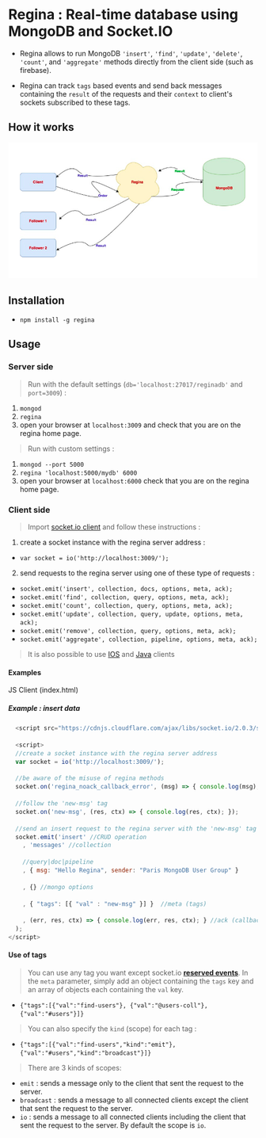 # Regina : Real-time database using MongoDB and Socket.IO

* Regina allows to run MongoDB 
`'insert'`, `'find'`, `'update'`, `'delete'`, `'count'`, and `'aggregate'` methods directly from the client side (such as firebase).

* Regina can track `tags` based events and send back messages containing the `result` of the requests and their `context` to client's sockets subscribed to these tags.


## How it works
![alt text](https://github.com/tutanck/Regina/blob/master/example/Capture%20d%E2%80%99%C3%A9cran%202018-02-10%20%C3%A0%2015.16.42.png)


## Installation

* `npm install -g regina`


## Usage

### Server side

> Run with the default settings (`db='localhost:27017/reginadb'` and `port=3009`) : 
1. `mongod`
2. `regina`
3. open your browser at `localhost:3009` and check that you are on the regina home page. 


> Run with custom settings :
1. `mongod --port 5000`
2. `regina 'localhost:5000/mydb' 6000` 
3. open your browser at `localhost:6000` check that you are on the regina home page.


### Client side

> Import [socket.io client](https://socket.io/blog/) and follow these instructions : 
1. create a socket instance with the regina server address :
* `var socket = io('http://localhost:3009/');`
2. send requests to the regina server using one of these type of requests :
* `socket.emit('insert', collection, docs, options, meta, ack);`
* `socket.emit('find', collection, query, options, meta, ack);`
* `socket.emit('count', collection, query, options, meta, ack);`
* `socket.emit('update', collection, query, update, options, meta, ack);`
* `socket.emit('remove', collection, query, options, meta, ack);`
* `socket.emit('aggregate', collection, pipeline, options, meta, ack);`

> It is also possible to use [IOS](https://github.com/socketio/socket.io-client-swift) and [Java](https://github.com/socketio/socket.io-client-java) clients

#### Examples 

JS Client (index.html) 

##### Example : insert data
```JavaScript
  <script src="https://cdnjs.cloudflare.com/ajax/libs/socket.io/2.0.3/socket.io.js"></script>

  <script>
  //create a socket instance with the regina server address 
  var socket = io('http://localhost:3009/');

  //be aware of the misuse of regina methods
  socket.on('regina_noack_callback_error', (msg) => { console.log(msg); })

  //follow the 'new-msg' tag
  socket.on('new-msg', (res, ctx) => { console.log(res, ctx); });

  //send an insert request to the regina server with the 'new-msg' tag
  socket.emit('insert' //CRUD operation
    , 'messages' //collection

    //query|doc|pipeline
    , { msg: "Hello Regina", sender: "Paris MongoDB User Group" }

    , {} //mongo options

    , { "tags": [{ "val" : "new-msg" }] }  //meta (tags)

    , (err, res, ctx) => { console.log(err, res, ctx); } //ack (callback)
  );
</script>
```

#### Use of tags

> You can use any tag you want except socket.io **[reserved events](https://socket.io/docs/emit-cheatsheet/#)**.
In the `meta` parameter, simply add an object containing the `tags` key and an array of objects each containing the `val` key.
* `{"tags":[{"val":"find-users"}, {"val":"@users-coll"}, {"val":"#users"}]}`

> You can also specify the `kind` (scope) for each tag : 
* `{"tags":[{"val":"find-users","kind":"emit"}, {"val":"#users","kind":"broadcast"}]}`

> There are 3 kinds of scopes:
* `emit` : sends a message only to the client that sent the request to the server.
* `broadcast` : sends a message to all connected clients except the client that sent the request to the server.
* `io` : sends a message to all connected clients including the client that sent the request to the server. By default the scope is `io`.
